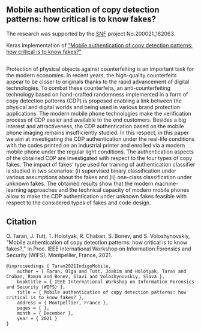 ## Mobile authentication of copy detection patterns: how critical is to know fakes?

The research was supported by the [SNF](http://www.snf.ch) project No.200021_182063. 

Keras implementation of ["Mobile authentication of copy detection patterns: how critical is to know fakes?"](http://sip.unige.ch/articles/2021/Taran_WIFS2021.pdf) 
##

Protection of physical objects against counterfeiting is an important task for the modern economies. In recent years, the high-quality counterfeits appear to be closer to originals thanks to the rapid advancement of digital technologies. To combat these counterfeits, an anti-counterfeiting technology based on hand-crafted randomness implemented in a form of copy detection patterns (CDP) is proposed enabling a link between the physical and digital worlds and being used in various brand protection applications. The modern mobile phone technologies make the verification process of CDP easier and available to the end customers. Besides a big interest and attractiveness, the CDP authentication based on the mobile phone imaging remains insufficiently studied. In this respect, in this paper we aim at investigating the CDP authentication under the real-life conditions with the codes printed on an industrial printer and enrolled via a modern mobile phone under the regular light conditions. The authentication aspects of the obtained CDP are investigated with respect to the four types of copy fakes. The impact of fakes’ type used for training of authentication classifier is studied in two scenarios: (i) supervised binary classification under various assumptions about the fakes and (ii) one-class classification under unknown fakes. The obtained results show that the modern machine-learning approaches and the technical capacity of modern mobile phones allow to make the CDP authentication under unknown fakes feasible with respect to the considered types of fakes and code design.


## Citation
O. Taran, J. Tutt, T. Holotyak, R. Chaban, S. Bonev, and S. Voloshynovskiy, "Mobile authentication of copy detection patterns: how critical is to know fakes?," in Proc. IEEE International Workshop on Information Forensics and Security (WIFS), Montpellier, France, 2021. 

	@inproceedings { Taran2021IndigoMobile,
	    author = { Taran, Olga and Tutt, Joakim and Holotyak, Taras and Chaban, Roman and Bonev, Slavi and Voloshynovskiy, Slava },
	    booktitle = { IEEE International Workshop on Information Forensics and Security (WIFS) },
	    title = { Mobile authentication of copy detection patterns: how critical is to know fakes? },
	    address = { Montpellier, France },
	    pages = { },
	    month = { December },
	    year = { 2021 }
	}



